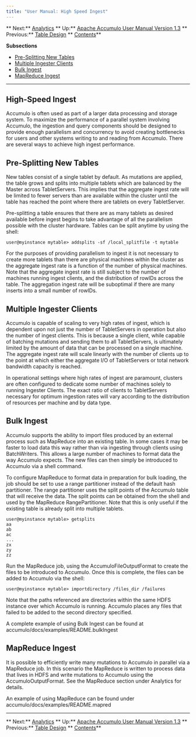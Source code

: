 ```yaml
---
title: "User Manual: High Speed Ingest"
---
```


** Next:** [Analytics][2] ** Up:** [Apache Accumulo User Manual Version 1.3][4] ** Previous:** [Table Design][6]   ** [Contents][8]**   
  
<a id="CHILD_LINKS"></a>**Subsections**

* [Pre-Splitting New Tables][9]
* [Multiple Ingester Clients][10]
* [Bulk Ingest][11]
* [MapReduce Ingest][12]

* * *

## <a id="High-Speed_Ingest"></a> High-Speed Ingest

Accumulo is often used as part of a larger data processing and storage system. To maximize the performance of a parallel system involving Accumulo, the ingestion and query components should be designed to provide enough parallelism and concurrency to avoid creating bottlenecks for users and other systems writing to and reading from Accumulo. There are several ways to achieve high ingest performance. 

## <a id="Pre-Splitting_New_Tables"></a> Pre-Splitting New Tables

New tables consist of a single tablet by default. As mutations are applied, the table grows and splits into multiple tablets which are balanced by the Master across TabletServers. This implies that the aggregate ingest rate will be limited to fewer servers than are available within the cluster until the table has reached the point where there are tablets on every TabletServer. 

Pre-splitting a table ensures that there are as many tablets as desired available before ingest begins to take advantage of all the parallelism possible with the cluster hardware. Tables can be split anytime by using the shell: 
    
    
    user@myinstance mytable> addsplits -sf /local_splitfile -t mytable
    

For the purposes of providing parallelism to ingest it is not necessary to create more tablets than there are physical machines within the cluster as the aggregate ingest rate is a function of the number of physical machines. Note that the aggregate ingest rate is still subject to the number of machines running ingest clients, and the distribution of rowIDs across the table. The aggregation ingest rate will be suboptimal if there are many inserts into a small number of rowIDs. 

## <a id="Multiple_Ingester_Clients"></a> Multiple Ingester Clients

Accumulo is capable of scaling to very high rates of ingest, which is dependent upon not just the number of TabletServers in operation but also the number of ingest clients. This is because a single client, while capable of batching mutations and sending them to all TabletServers, is ultimately limited by the amount of data that can be processed on a single machine. The aggregate ingest rate will scale linearly with the number of clients up to the point at which either the aggregate I/O of TabletServers or total network bandwidth capacity is reached. 

In operational settings where high rates of ingest are paramount, clusters are often configured to dedicate some number of machines solely to running Ingester Clients. The exact ratio of clients to TabletServers necessary for optimum ingestion rates will vary according to the distribution of resources per machine and by data type. 

## <a id="Bulk_Ingest"></a> Bulk Ingest

Accumulo supports the ability to import files produced by an external process such as MapReduce into an existing table. In some cases it may be faster to load data this way rather than via ingesting through clients using BatchWriters. This allows a large number of machines to format data the way Accumulo expects. The new files can then simply be introduced to Accumulo via a shell command. 

To configure MapReduce to format data in preparation for bulk loading, the job should be set to use a range partitioner instead of the default hash partitioner. The range partitioner uses the split points of the Accumulo table that will receive the data. The split points can be obtained from the shell and used by the MapReduce RangePartitioner. Note that this is only useful if the existing table is already split into multiple tablets. 
    
    
    user@myinstance mytable> getsplits
    aa
    ab
    ac
    ...
    zx
    zy
    zz
    

Run the MapReduce job, using the AccumuloFileOutputFormat to create the files to be introduced to Accumulo. Once this is complete, the files can be added to Accumulo via the shell: 
    
    
    user@myinstance mytable> importdirectory /files_dir /failures
    

Note that the paths referenced are directories within the same HDFS instance over which Accumulo is running. Accumulo places any files that failed to be added to the second directory specified. 

A complete example of using Bulk Ingest can be found at   
accumulo/docs/examples/README.bulkIngest 

## <a id="MapReduce_Ingest"></a> MapReduce Ingest

It is possible to efficiently write many mutations to Accumulo in parallel via a MapReduce job. In this scenario the MapReduce is written to process data that lives in HDFS and write mutations to Accumulo using the AccumuloOutputFormat. See the MapReduce section under Analytics for details. 

An example of using MapReduce can be found under   
accumulo/docs/examples/README.mapred 

* * *

** Next:** [Analytics][2] ** Up:** [Apache Accumulo User Manual Version 1.3][4] ** Previous:** [Table Design][6]   ** [Contents][8]**

   [2]: Analytics.html
   [4]: accumulo_user_manual.html
   [6]: Table_Design.html
   [8]: Contents.html
   [9]: High_Speed_Ingest.html#Pre-Splitting_New_Tables
   [10]: High_Speed_Ingest.html#Multiple_Ingester_Clients
   [11]: High_Speed_Ingest.html#Bulk_Ingest
   [12]: High_Speed_Ingest.html#MapReduce_Ingest

